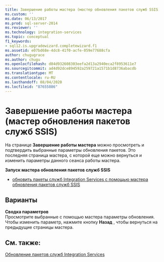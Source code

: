 ```yaml
---
title: Завершение работы мастера (мастер обновления пакетов служб SSIS) | Документация Майкрософт
ms.custom: ''
ms.date: 06/13/2017
ms.prod: sql-server-2014
ms.reviewer: ''
ms.technology: integration-services
ms.topic: conceptual
f1_keywords:
- sql12.is.upgradewizard.completewizard.f1
ms.assetid: e07bd68e-4dc8-41f0-acfe-059e77688cfa
author: chugugrace
ms.author: chugu
ms.openlocfilehash: d84d932608303eefa2d13a2940eca2f8953611e7
ms.sourcegitcommit: ad4d92dce894592a259721a1571b1d8736abacdb
ms.translationtype: MT
ms.contentlocale: ru-RU
ms.lasthandoff: 08/04/2020
ms.locfileid: "87655886"
---
```

# <a name="complete-the-wizard-ssis-package-upgrade-wizard"></a>Завершение работы мастера (мастер обновления пакетов служб SSIS)
  На странице **Завершение работы мастера** можно просмотреть и подтвердить выбранные параметры обновления пакетов. Это последняя страница мастера, с которой еще можно вернуться и изменить параметры данного сеанса работы мастера.  
  
 **Запуск мастера обновления пакетов служб SSIS**  
  
-   [обновить пакеты служб Integration Services с помощью мастера обновления пакетов служб SSIS](install-windows/upgrade-integration-services-packages-using-the-ssis-package-upgrade-wizard.md)  
  
## <a name="options"></a>Варианты  
 **Сводка параметров**  
 Просмотрите выбранные с помощью мастера параметры обновления. Чтобы изменить параметр, нажмите кнопку **Назад** , чтобы вернуться на предыдущие страницы мастера.  
  
## <a name="see-also"></a>См. также:  
 [Обновление пакетов служб Integration Services](install-windows/upgrade-integration-services-packages.md)  
  
  

